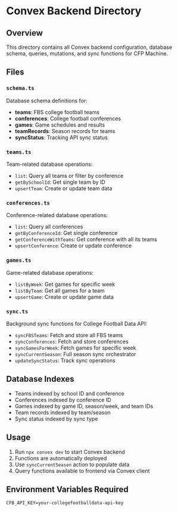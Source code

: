 # Convex Backend Directory

## Overview
This directory contains all Convex backend configuration, database schema, queries, mutations, and sync functions for CFP Machine.

## Files

### `schema.ts`
Database schema definitions for:
- **teams**: FBS college football teams
- **conferences**: College football conferences
- **games**: Game schedules and results
- **teamRecords**: Season records for teams
- **syncStatus**: Tracking API sync status

### `teams.ts`
Team-related database operations:
- `list`: Query all teams or filter by conference
- `getBySchoolId`: Get single team by ID
- `upsertTeam`: Create or update team data

### `conferences.ts`
Conference-related database operations:
- `list`: Query all conferences
- `getByConferenceId`: Get single conference
- `getConferenceWithTeams`: Get conference with all its teams
- `upsertConference`: Create or update conference

### `games.ts`
Game-related database operations:
- `listByWeek`: Get games for specific week
- `listByTeam`: Get all games for a team
- `upsertGame`: Create or update game data

### `sync.ts`
Background sync functions for College Football Data API:
- `syncFBSTeams`: Fetch and store all FBS teams
- `syncConferences`: Fetch and store conferences
- `syncGamesForWeek`: Fetch games for specific week
- `syncCurrentSeason`: Full season sync orchestrator
- `updateSyncStatus`: Track sync operations

## Database Indexes
- Teams indexed by school ID and conference
- Conferences indexed by conference ID
- Games indexed by game ID, season/week, and team IDs
- Team records indexed by team/season
- Sync status indexed by sync type

## Usage
1. Run `npx convex dev` to start Convex backend
2. Functions are automatically deployed
3. Use `syncCurrentSeason` action to populate data
4. Query functions available to frontend via Convex client

## Environment Variables Required
```
CFB_API_KEY=your-collegefootballdata-api-key
```